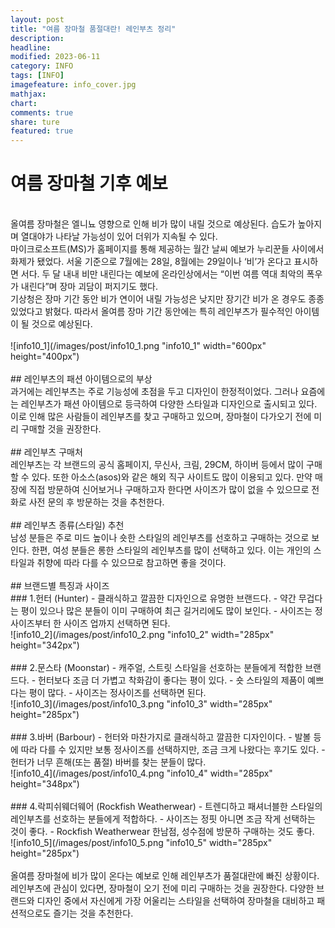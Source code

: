 ```yaml
---
layout: post
title: "여름 장마철 품절대란! 레인부츠 정리"
description:
headline:
modified: 2023-06-11
category: INFO
tags: [INFO]
imagefeature: info_cover.jpg
mathjax:
chart:
comments: true
share: ture
featured: true
---
```


# 여름 장마철 기후 예보  
<br/>
올여름 장마철은 엘니뇨 영향으로 인해 비가 많이 내릴 것으로 예상된다. 습도가 높아지며 열대야가 나타날 가능성이 있어 더위가 지속될 수 있다.  
<br/>
마이크로소프트(MS)가 홈페이지를 통해 제공하는 월간 날씨 예보가 누리꾼들 사이에서 화제가 됐었다. 서울 기준으로 7월에는 28일, 8월에는 29일이나 ‘비’가 온다고 표시하면 서다. 두 달 내내 비만 내린다는 예보에 온라인상에서는 “이번 여름 역대 최악의 폭우가 내린다”며 장마 괴담이 퍼지기도 했다.  
<br/>
기상청은 장마 기간 동안 비가 연이어 내릴 가능성은 낮지만 장기간 비가 온 경우도 종종 있었다고 밝혔다. 따라서 올여름 장마 기간 동안에는 특히 레인부츠가 필수적인 아이템이 될 것으로 예상된다.  
<br/>
<br/>
![info10_1](/images/post/info10_1.png "info10_1" width="600px" height="400px")  
<br/>
<br/>
## 레인부츠의 패션 아이템으로의 부상  
<br/>
과거에는 레인부츠는 주로 기능성에 초점을 두고 디자인이 한정적이었다. 그러나 요즘에는 레인부츠가 패션 아이템으로 등극하여 다양한 스타일과 디자인으로 출시되고 있다. 이로 인해 많은 사람들이 레인부츠를 찾고 구매하고 있으며, 장마철이 다가오기 전에 미리 구매할 것을 권장한다.  
<br/>
<br/>
## 레인부츠 구매처  
<br/>
레인부츠는 각 브랜드의 공식 홈페이지, 무신사, 크림, 29CM, 하이버 등에서 많이 구매할 수 있다. 또한 아소스(asos)와 같은 해외 직구 사이트도 많이 이용되고 있다. 만약 매장에 직접 방문하여 신어보거나 구매하고자 한다면 사이즈가 많이 없을 수 있으므로 전화로 사전 문의 후 방문하는 것을 추천한다.  
<br/>
<br/>
## 레인부츠 종류(스타일) 추천  
<br/>
남성 분들은 주로 미드 높이나 숏한 스타일의 레인부츠를 선호하고 구매하는 것으로 보인다. 한편, 여성 분들은 롱한 스타일의 레인부츠를 많이 선택하고 있다. 이는 개인의 스타일과 취향에 따라 다를 수 있으므로 참고하면 좋을 것이다.  
<br/>
<br/>
## 브랜드별 특징과 사이즈  
<br/>
### 1.헌터 (Hunter)  
- 클래식하고 깔끔한 디자인으로 유명한 브랜드다.  
- 약간 무겁다는 평이 있으나 많은 분들이 이미 구매하여 최근 길거리에도 많이 보인다.  
- 사이즈는 정사이즈부터 한 사이즈 업까지 선택하면 된다.  
<br/>
![info10_2](/images/post/info10_2.png "info10_2" width="285px" height="342px")  
<br/>
<br/>
### 2.문스타 (Moonstar)  
- 캐주얼, 스트릿 스타일을 선호하는 분들에게 적합한 브랜드다.  
- 헌터보다 조금 더 가볍고 착화감이 좋다는 평이 있다.  
- 숏 스타일의 제품이 예쁘다는 평이 많다.  
- 사이즈는 정사이즈를 선택하면 된다.  
<br/>
![info10_3](/images/post/info10_3.png "info10_3" width="285px" height="285px")  
<br/>
<br/>
### 3.바버 (Barbour)  
- 헌터와 마찬가지로 클래식하고 깔끔한 디자인이다.  
- 발볼 등에 따라 다를 수 있지만 보통 정사이즈를 선택하지만, 조금 크게 나왔다는 후기도 있다.  
- 헌터가 너무 흔해(또는 품절) 바버를 찾는 분들이 많다.  
<br/>
![info10_4](/images/post/info10_4.png "info10_4" width="285px" height="348px")  
<br/>
<br/>
### 4.락피쉬웨더웨어 (Rockfish Weatherwear)  
- 트렌디하고 패셔너블한 스타일의 레인부츠를 선호하는 분들에게 적합하다.  
- 사이즈는 정핏 아니면 조금 작게 선택하는 것이 좋다.  
- Rockfish Weatherwear 한남점, 성수점에 방문하 구매하는 것도 좋다.  
<br/>
![info10_5](/images/post/info10_5.png "info10_5" width="285px" height="285px")  
<br/>
<br/>
올여름 장마철에 비가 많이 온다는 예보로 인해 레인부츠가 품절대란에 빠진 상황이다. 레인부츠에 관심이 있다면, 장마철이 오기 전에 미리 구매하는 것을 권장한다. 다양한 브랜드와 디자인 중에서 자신에게 가장 어울리는 스타일을 선택하여 장마철을 대비하고 패션적으로도 즐기는 것을 추천한다.  